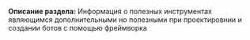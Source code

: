 **Описание раздела:** Информация о полезных инструментах являющимся дополнительными но полезными при проектировнии и создании ботов с помощью фреймворка 
